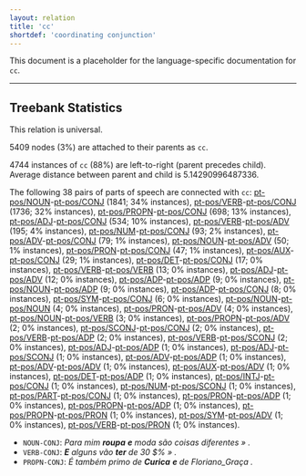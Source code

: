 ```yaml
---
layout: relation
title: 'cc'
shortdef: 'coordinating conjunction'
---
```


This document is a placeholder for the language-specific documentation
for `cc`.

--------------------------------------------------------------------------------

## Treebank Statistics

This relation is universal.

5409 nodes (3%) are attached to their parents as `cc`.

4744 instances of `cc` (88%) are left-to-right (parent precedes child).
Average distance between parent and child is 5.14290996487336.

The following 38 pairs of parts of speech are connected with `cc`: [pt-pos/NOUN]()-[pt-pos/CONJ]() (1841; 34% instances), [pt-pos/VERB]()-[pt-pos/CONJ]() (1736; 32% instances), [pt-pos/PROPN]()-[pt-pos/CONJ]() (698; 13% instances), [pt-pos/ADJ]()-[pt-pos/CONJ]() (534; 10% instances), [pt-pos/VERB]()-[pt-pos/ADV]() (195; 4% instances), [pt-pos/NUM]()-[pt-pos/CONJ]() (93; 2% instances), [pt-pos/ADV]()-[pt-pos/CONJ]() (79; 1% instances), [pt-pos/NOUN]()-[pt-pos/ADV]() (50; 1% instances), [pt-pos/PRON]()-[pt-pos/CONJ]() (47; 1% instances), [pt-pos/AUX]()-[pt-pos/CONJ]() (29; 1% instances), [pt-pos/DET]()-[pt-pos/CONJ]() (17; 0% instances), [pt-pos/VERB]()-[pt-pos/VERB]() (13; 0% instances), [pt-pos/ADJ]()-[pt-pos/ADV]() (12; 0% instances), [pt-pos/ADP]()-[pt-pos/ADP]() (9; 0% instances), [pt-pos/NOUN]()-[pt-pos/ADP]() (9; 0% instances), [pt-pos/ADP]()-[pt-pos/CONJ]() (8; 0% instances), [pt-pos/SYM]()-[pt-pos/CONJ]() (6; 0% instances), [pt-pos/NOUN]()-[pt-pos/NOUN]() (4; 0% instances), [pt-pos/PRON]()-[pt-pos/ADV]() (4; 0% instances), [pt-pos/NOUN]()-[pt-pos/VERB]() (3; 0% instances), [pt-pos/PROPN]()-[pt-pos/ADV]() (2; 0% instances), [pt-pos/SCONJ]()-[pt-pos/CONJ]() (2; 0% instances), [pt-pos/VERB]()-[pt-pos/ADP]() (2; 0% instances), [pt-pos/VERB]()-[pt-pos/SCONJ]() (2; 0% instances), [pt-pos/ADJ]()-[pt-pos/ADP]() (1; 0% instances), [pt-pos/ADJ]()-[pt-pos/SCONJ]() (1; 0% instances), [pt-pos/ADV]()-[pt-pos/ADP]() (1; 0% instances), [pt-pos/ADV]()-[pt-pos/ADV]() (1; 0% instances), [pt-pos/AUX]()-[pt-pos/ADV]() (1; 0% instances), [pt-pos/DET]()-[pt-pos/ADP]() (1; 0% instances), [pt-pos/INTJ]()-[pt-pos/CONJ]() (1; 0% instances), [pt-pos/NUM]()-[pt-pos/SCONJ]() (1; 0% instances), [pt-pos/PART]()-[pt-pos/CONJ]() (1; 0% instances), [pt-pos/PRON]()-[pt-pos/ADP]() (1; 0% instances), [pt-pos/PROPN]()-[pt-pos/ADP]() (1; 0% instances), [pt-pos/PROPN]()-[pt-pos/PRON]() (1; 0% instances), [pt-pos/SYM]()-[pt-pos/ADV]() (1; 0% instances), [pt-pos/VERB]()-[pt-pos/PRON]() (1; 0% instances).

* `NOUN-CONJ`: _Para mim <b>roupa</b> <b>e</b> moda são coisas diferentes » ._
* `VERB-CONJ`: _<b>E</b> alguns vão <b>ter</b> de 30 $% » ._
* `PROPN-CONJ`: _É também primo de <b>Curica</b> <b>e</b> de Floriano_Graça ._

